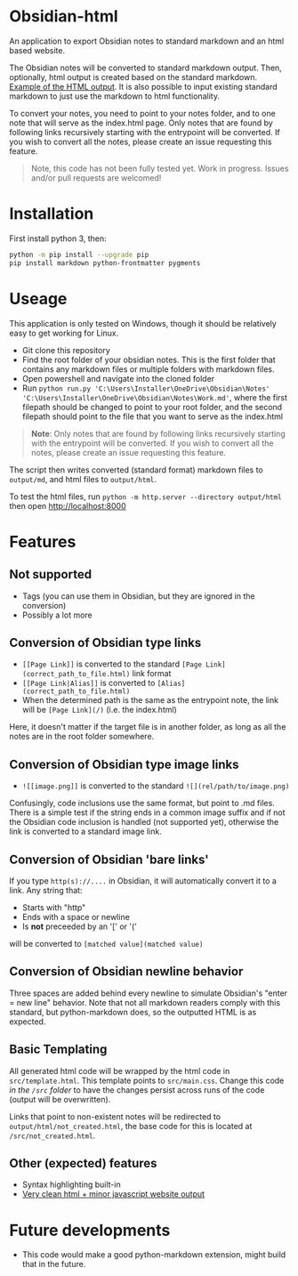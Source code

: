# Obsidian-html
An application to export Obsidian notes to standard markdown and an html based website.

The Obsidian notes will be converted to standard markdown output. Then, optionally, html output is created based on the standard markdown. [Example of the HTML output](https://obsidian-html.github.io/). It is also possible to input existing standard markdown to just use the markdown to html functionality.

To convert your notes, you need to point to your notes folder, and to one note that will serve as the index.html page.
Only notes that are found by following links recursively starting with the entrypoint will be converted. If you wish to convert all the notes, please create an issue requesting this feature.

> Note, this code has not been fully tested yet. Work in progress. Issues and/or pull requests are welcomed!


# Installation
First install python 3, then:

``` bash
python -m pip install --upgrade pip
pip install markdown python-frontmatter pygments
```

# Useage
This application is only tested on Windows, though it should be relatively easy to get working for Linux.

- Git clone this repository
- Find the root folder of your obsidian notes. This is the first folder that contains any markdown files or multiple folders with markdown files.
- Open powershell and navigate into the cloned folder
- Run `python run.py 'C:\Users\Installer\OneDrive\Obsidian\Notes' 'C:\Users\Installer\OneDrive\Obsidian\Notes\Work.md'`, where the first filepath should be changed to point to your root folder, and the second filepath should point to the file that you want to serve as the index.html

> **Note**: Only notes that are found by following links recursively starting with the entrypoint will be converted. If you wish to convert all the notes, please create an issue requesting this feature.

The script then writes converted (standard format) markdown files to `output/md`, and html files to `output/html`.

To test the html files, run `python -m http.server --directory output/html` then open [http://localhost:8000]()

# Features
## Not supported
- Tags (you can use them in Obsidian, but they are ignored in the conversion)
- Possibly a lot more

## Conversion of Obsidian type links
- `[[Page Link]]` is converted to the standard `[Page Link](correct_path_to_file.html)` link format
- `[[Page Link|Alias]]` is converted to `[Alias](correct_path_to_file.html)`
- When the determined path is the same as the entrypoint note, the link will be `[Page Link](/)` (i.e. the index.html)

Here, it doesn't matter if the target file is in another folder, as long as all the notes are in the root folder somewhere.

## Conversion of Obsidian type image links
- `![[image.png]]` is converted to the standard `![](rel/path/to/image.png)`

Confusingly, code inclusions use the same format, but point to .md files. There is a simple test if the string ends in a common image suffix and if not the Obsidian code inclusion is handled (not supported yet), otherwise the link is converted to a standard image link.

## Conversion of Obsidian 'bare links'
If you type `http(s)://....` in Obsidian, it will automatically convert it to a link. Any string that:
- Starts with "http"
- Ends with a space or newline
- Is **not** preceeded by an '[' or '('

will be converted to `[matched value](matched value)`

## Conversion of Obsidian newline behavior
Three spaces are added behind every newline to simulate Obsidian's "enter = new line" behavior. Note that not all markdown readers comply with this standard, but python-markdown does, so the outputted HTML is as expected.

## Basic Templating
All generated html code will be wrapped by the html code in `src/template.html`. This template points to `src/main.css`. 
Change this code *in the `/src` folder* to have the changes persist across runs of the code (output will be overwritten).

Links that point to non-existent notes will be redirected to `output/html/not_created.html`, the base code for this is located at `/src/not_created.html`.

## Other (expected) features
- Syntax highlighting built-in
- [Very clean html + minor javascript website output](https://www.devfruits.com)

# Future developments
- This code would make a good python-markdown extension, might build that in the future.
